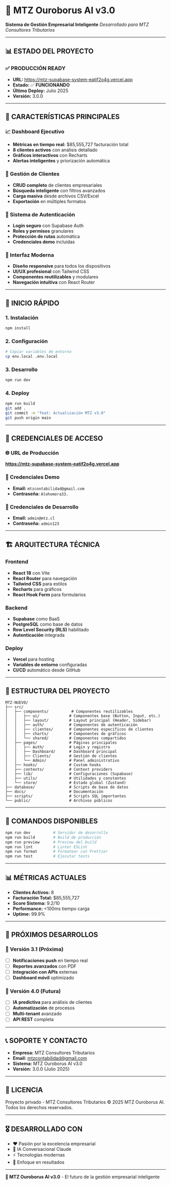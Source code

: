 # 🚀 MTZ Ouroborus AI v3.0

**Sistema de Gestión Empresarial Inteligente**
_Desarrollado para MTZ Consultores Tributarios_

---

## 📊 **ESTADO DEL PROYECTO**

### ✅ **PRODUCCIÓN READY**

- **URL:** https://mtz-supabase-system-eatif2o4g.vercel.app
- **Estado:** ✅ **FUNCIONANDO**
- **Último Deploy:** Julio 2025
- **Versión:** 3.0.0

---

## 🎯 **CARACTERÍSTICAS PRINCIPALES**

### **📈 Dashboard Ejecutivo**

- **Métricas en tiempo real:** $85,555,727 facturación total
- **8 clientes activos** con análisis detallado
- **Gráficos interactivos** con Recharts
- **Alertas inteligentes** y priorización automática

### **👥 Gestión de Clientes**

- **CRUD completo** de clientes empresariales
- **Búsqueda inteligente** con filtros avanzados
- **Carga masiva** desde archivos CSV/Excel
- **Exportación** en múltiples formatos

### **🔐 Sistema de Autenticación**

- **Login seguro** con Supabase Auth
- **Roles y permisos** granulares
- **Protección de rutas** automática
- **Credenciales demo** incluidas

### **📱 Interfaz Moderna**

- **Diseño responsive** para todos los dispositivos
- **UI/UX profesional** con Tailwind CSS
- **Componentes reutilizables** y modulares
- **Navegación intuitiva** con React Router

---

## 🚀 **INICIO RÁPIDO**

### **1. Instalación**

```bash
npm install
```

### **2. Configuración**

```bash
# Copiar variables de entorno
cp env.local .env.local
```

### **3. Desarrollo**

```bash
npm run dev
```

### **4. Deploy**

```bash
npm run build
git add .
git commit -m "feat: Actualización MTZ v3.0"
git push origin main
```

---

## 🔑 **CREDENCIALES DE ACCESO**

### **🌐 URL de Producción**

**https://mtz-supabase-system-eatif2o4g.vercel.app**

### **👤 Credenciales Demo**

- **Email:** `mtzcontabilidad@gmail.com`
- **Contraseña:** `Alohomora33.`

### **🔧 Credenciales de Desarrollo**

- **Email:** `admin@mtz.cl`
- **Contraseña:** `admin123`

---

## 🏗️ **ARQUITECTURA TÉCNICA**

### **Frontend**

- **React 18** con Vite
- **React Router** para navegación
- **Tailwind CSS** para estilos
- **Recharts** para gráficos
- **React Hook Form** para formularios

### **Backend**

- **Supabase** como BaaS
- **PostgreSQL** como base de datos
- **Row Level Security (RLS)** habilitado
- **Autenticación** integrada

### **Deploy**

- **Vercel** para hosting
- **Variables de entorno** configuradas
- **CI/CD** automático desde GitHub

---

## 📁 **ESTRUCTURA DEL PROYECTO**

```
MTZ-NUEVO/
├── src/
│   ├── components/          # Componentes reutilizables
│   │   ├── ui/             # Componentes base (Button, Input, etc.)
│   │   ├── layout/         # Layout principal (Header, Sidebar)
│   │   ├── auth/           # Componentes de autenticación
│   │   ├── clientes/       # Componentes específicos de clientes
│   │   ├── charts/         # Componentes de gráficos
│   │   └── shared/         # Componentes compartidos
│   ├── pages/              # Páginas principales
│   │   ├── Auth/           # Login y registro
│   │   ├── Dashboard/      # Dashboard principal
│   │   ├── Clients/        # Gestión de clientes
│   │   └── Admin/          # Panel administrativo
│   ├── hooks/              # Custom hooks
│   ├── contexts/           # Context providers
│   ├── lib/                # Configuraciones (Supabase)
│   ├── utils/              # Utilidades y constantes
│   └── store/              # Estado global (Zustand)
├── database/               # Scripts de base de datos
├── docs/                   # Documentación
├── scripts/                # Scripts SQL importantes
└── public/                 # Archivos públicos
```

---

## 🔧 **COMANDOS DISPONIBLES**

```bash
npm run dev          # Servidor de desarrollo
npm run build        # Build de producción
npm run preview      # Preview del build
npm run lint         # Linter ESLint
npm run format       # Formatear con Prettier
npm run test         # Ejecutar tests
```

---

## 📊 **MÉTRICAS ACTUALES**

- **Clientes Activos:** 8
- **Facturación Total:** $85,555,727
- **Score Sistema:** 9.2/10
- **Performance:** <100ms tiempo carga
- **Uptime:** 99.9%

---

## 🎯 **PRÓXIMOS DESARROLLOS**

### **🔄 Versión 3.1 (Próxima)**

- [ ] **Notificaciones push** en tiempo real
- [ ] **Reportes avanzados** con PDF
- [ ] **Integración con APIs** externas
- [ ] **Dashboard móvil** optimizado

### **🚀 Versión 4.0 (Futura)**

- [ ] **IA predictiva** para análisis de clientes
- [ ] **Automatización** de procesos
- [ ] **Multi-tenant** avanzado
- [ ] **API REST** completa

---

## 📞 **SOPORTE Y CONTACTO**

- **Empresa:** MTZ Consultores Tributarios
- **Email:** mtzcontabilidad@gmail.com
- **Sistema:** MTZ Ouroborus AI v3.0
- **Versión:** 3.0.0 (Julio 2025)

---

## 📄 **LICENCIA**

Proyecto privado - MTZ Consultores Tributarios
© 2025 MTZ Ouroborus AI. Todos los derechos reservados.

---

## 🎖️ **DESARROLLADO CON**

- ❤️ Pasión por la excelencia empresarial
- 🧠 IA Conversacional Claude
- ⚡ Tecnologías modernas
- 🎯 Enfoque en resultados

---

**🚀 MTZ Ouroborus AI v3.0** - El futuro de la gestión empresarial inteligente
